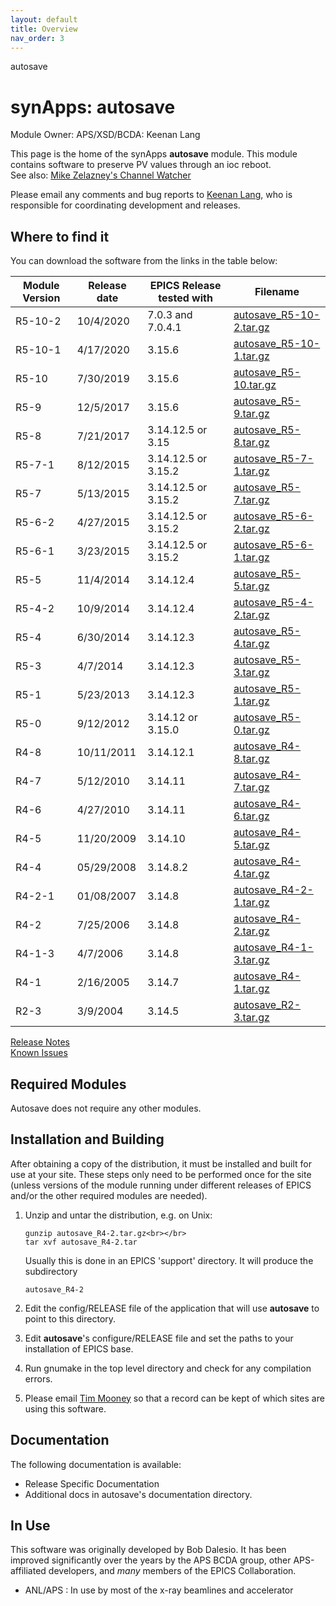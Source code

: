 ```yaml
---
layout: default
title: Overview
nav_order: 3
---
```



autosave

synApps: autosave
=================

Module Owner: APS/XSD/BCDA: Keenan Lang

This page is the home of the synApps __autosave__ module. This module contains software to preserve PV values through an ioc reboot.  
See also: [Mike Zelazney's Channel Watcher](http://www.slac.stanford.edu/comp/unix/package/epics/extensions/ChannelWatcher/)

Please email any comments and bug reports to [Keenan Lang](mailto:klang_at_anl.gov), who is responsible for coordinating development and releases.

Where to find it
----------------

You can download the software from the links in the table below:

| __Module Version__ | __Release date__ | __EPICS Release tested with__ | __Filename__ |
|---|---|---|---|
| R5-10-2| 10/4/2020  | 7.0.3 and 7.0.4.1   | [autosave\_R5-10-2.tar.gz](https://github.com/epics-modules/autosave/archive/R5-10-2.tar.gz) |
| R5-10-1| 4/17/2020  | 3.15.6              | [autosave\_R5-10-1.tar.gz](https://github.com/epics-modules/autosave/archive/R5-10-1.tar.gz) |
| R5-10  | 7/30/2019  | 3.15.6              | [autosave\_R5-10.tar.gz](https://github.com/epics-modules/autosave/archive/R5-10.tar.gz) |
| R5-9   | 12/5/2017  | 3.15.6              | [autosave\_R5-9.tar.gz](https://github.com/epics-modules/autosave/archive/R5-9.tar.gz) |
| R5-8   | 7/21/2017  | 3.14.12.5 or 3.15   | [autosave\_R5-8.tar.gz](https://github.com/epics-modules/autosave/archive/R5-8.tar.gz) |
| R5-7-1 | 8/12/2015  | 3.14.12.5 or 3.15.2 | [autosave\_R5-7-1.tar.gz](https://github.com/epics-modules/autosave/archive/R5-7-1.tar.gz) | 
| R5-7   | 5/13/2015  | 3.14.12.5 or 3.15.2 | [autosave\_R5-7.tar.gz](https://github.com/epics-modules/autosave/archive/R5-7.tar.gz) | 
| R5-6-2 | 4/27/2015  | 3.14.12.5 or 3.15.2 | [autosave\_R5-6-2.tar.gz](https://github.com/epics-modules/autosave/archive/R5-6-2.tar.gz) | 
| R5-6-1 | 3/23/2015  | 3.14.12.5 or 3.15.2 | [autosave\_R5-6-1.tar.gz](https://github.com/epics-modules/autosave/archive/R5-6-1.tar.gz) | 
| R5-5   | 11/4/2014  | 3.14.12.4           | [autosave\_R5-5.tar.gz](https://github.com/epics-modules/autosave/archive/R5-5.tar.gz) | 
| R5-4-2 | 10/9/2014  | 3.14.12.4           | [autosave\_R5-4-2.tar.gz](https://github.com/epics-modules/autosave/archive/R5-4-2.tar.gz) | 
| R5-4   | 6/30/2014  | 3.14.12.3           | [autosave\_R5-4.tar.gz](https://github.com/epics-modules/autosave/archive/R5-4.tar.gz) | 
| R5-3   | 4/7/2014   | 3.14.12.3           | [autosave\_R5-3.tar.gz](https://github.com/epics-modules/autosave/archive/R5-3.tar.gz) | 
| R5-1   | 5/23/2013  | 3.14.12.3           | [autosave\_R5-1.tar.gz](https://github.com/epics-modules/autosave/archive/R5-1.tar.gz) | 
| R5-0   | 9/12/2012  | 3.14.12 or 3.15.0   | [autosave\_R5-0.tar.gz](https://github.com/epics-modules/autosave/archive/R5-0.tar.gz) | 
| R4-8   | 10/11/2011 | 3.14.12.1           | [autosave\_R4-8.tar.gz](https://github.com/epics-modules/autosave/archive/R4-8.tar.gz) | 
| R4-7   | 5/12/2010  | 3.14.11             | [autosave\_R4-7.tar.gz](https://github.com/epics-modules/autosave/archive/R4-7.tar.gz) | 
| R4-6   | 4/27/2010  | 3.14.11             | [autosave\_R4-6.tar.gz](https://github.com/epics-modules/autosave/archive/R4-6.tar.gz) | 
| R4-5   | 11/20/2009 | 3.14.10             | [autosave\_R4-5.tar.gz](https://github.com/epics-modules/autosave/archive/R4-5.tar.gz) | 
| R4-4   | 05/29/2008 | 3.14.8.2            | [autosave\_R4-4.tar.gz](https://github.com/epics-modules/autosave/archive/R4-4.tar.gz) | 
| R4-2-1 | 01/08/2007 | 3.14.8              | [autosave\_R4-2-1.tar.gz](https://github.com/epics-modules/autosave/archive/R4-2-1.tar.gz) | 
| R4-2   | 7/25/2006  | 3.14.8              | [autosave\_R4-2.tar.gz](https://github.com/epics-modules/autosave/archive/R4-2.tar.gz) | 
| R4-1-3 | 4/7/2006   | 3.14.8              | [autosave\_R4-1-3.tar.gz](https://github.com/epics-modules/autosave/archive/R4-1-3.tar.gz) | 
| R4-1   | 2/16/2005  | 3.14.7              | [autosave\_R4-1.tar.gz](https://github.com/epics-modules/autosave/archive/R4-1.tar.gz) | 
| R2-3   | 3/9/2004   | 3.14.5              | [autosave\_R2-3.tar.gz](https://github.com/epics-modules/autosave/archive/R2-3.tar.gz) |


[Release Notes](autosaveReleaseNotes.md)  
[Known Issues](bugs.md)  


Required Modules
----------------

Autosave does not require any other modules.

Installation and Building
-------------------------

After obtaining a copy of the distribution, it must be installed and built for use at your site. These steps only need to be performed once for the site (unless versions of the module running under different releases of EPICS and/or the other required modules are needed).

1. Unzip and untar the distribution, e.g. on Unix:  
    ```
    gunzip autosave_R4-2.tar.gz<br></br>
    tar xvf autosave_R4-2.tar
    ```
    
    Usually this is done in an EPICS 'support' directory. It will produce the subdirectory 
    ```
    autosave_R4-2
    ```
2. Edit the config/RELEASE file of the application that will use __autosave__ to point to this directory.
3. Edit __autosave__'s configure/RELEASE file and set the paths to your installation of EPICS base.
4. Run gnumake in the top level directory and check for any compilation errors.
5. Please email [Tim Mooney](mailto:mooney_at_aps.anl.gov) so that a record can be kept of which sites are using this software.

Documentation
-------------

The following documentation is available:  
- Release Specific Documentation
- Additional docs in autosave's documentation directory.

In Use
------

This software was originally developed by Bob Dalesio. It has been improved significantly over the years by the APS BCDA group, other APS-affiliated developers, and *many* members of the EPICS Collaboration.   
- ANL/APS : In use by most of the x-ray beamlines and accelerator
